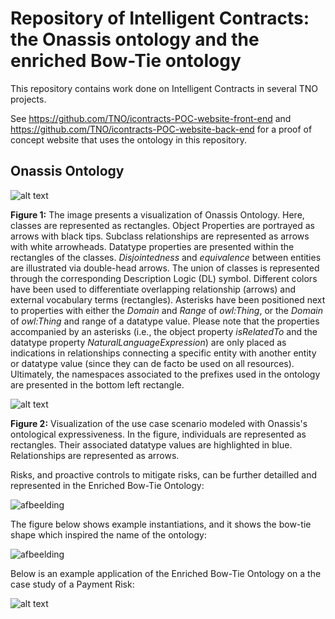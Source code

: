 # Repository of Intelligent Contracts: the Onassis ontology and the enriched Bow-Tie ontology

This repository contains work done on Intelligent Contracts in several TNO projects.

See https://github.com/TNO/icontracts-POC-website-front-end and https://github.com/TNO/icontracts-POC-website-back-end for a proof of concept website that uses the ontology in this repository.

## Onassis Ontology 

![alt text](https://github.com/onassisontology/onassisontology/blob/main/img/Onassis-Onassis.drawio.png)

**Figure 1:** The image presents a visualization of Onassis Ontology. Here, classes are represented as rectangles. Object Properties are portrayed as arrows with black tips. Subclass relationships are represented as arrows with white arrowheads. Datatype properties are presented within the rectangles of the classes. *Disjointedness* and *equivalence* between entities are illustrated via double-head arrows. The union of classes is represented through the corresponding Description Logic (DL) symbol. Different colors have been used to differentiate overlapping relationship (arrows) and external vocabulary terms (rectangles). Asterisks have been positioned next to properties with either the *Domain* and *Range* of *owl:Thing*, or the *Domain* of *owl:Thing* and range of a datatype value. Please note that the properties accompanied by an asterisks (i.e., the object property *isRelatedTo* and the datatype property *NaturalLanguageExpression*) are only placed as indications in relationships connecting a specific entity with another entity or datatype value (since they can de facto be used on all resources). Ultimately, the namespaces associated to the prefixes used in the ontology are presented in the bottom left rectangle.

![alt text](https://github.com/onassisontology/onassisontology/blob/main/img/LegalContract-Page-4.drawio.png)

**Figure 2:** Visualization of the use case scenario modeled with Onassis's ontological expressiveness. In the figure, individuals are represented as rectangles. Their associated datatype values are highlighted in blue. Relationships are represented as arrows.

Risks, and proactive controls to mitigate risks, can be further detailled and represented in the Enriched Bow-Tie Ontology:

![afbeelding](https://user-images.githubusercontent.com/89925569/228222956-597c0495-baef-4703-8411-bcb44c5603c8.png)

The figure below shows example instantiations, and it shows the bow-tie shape which inspired the name of the ontology:

![afbeelding](https://user-images.githubusercontent.com/89925569/228223421-97f4377d-c70c-47b1-ba86-33e24e8c36b1.png)

Below is an example application of the Enriched Bow-Tie Ontology on a the case study of a Payment Risk:

![alt text](https://github.com/onassisontology/onassisontology/blob/main/img/Visualisation.png)
